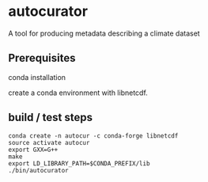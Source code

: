 # autocurator
A tool for producing metadata describing a climate dataset
## Prerequisites

conda installation

create a conda environment with libnetcdf.

## build / test steps


```
conda create -n autocur -c conda-forge libnetcdf
source activate autocur
export GXX=G++
make
export LD_LIBRARY_PATH=$CONDA_PREFIX/lib
./bin/autocurator
```


